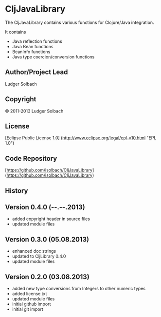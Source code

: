 CljJavaLibrary
==============
The CljJavaLibrary contains various functions for Clojure/Java integration.

It contains
* Java reflection functions
* Java Bean functions
* BeanInfo functions
* Java type coercion/conversion functions

Author/Project Lead
-------------------
Ludger Solbach

Copyright
---------
© 2011-2013 Ludger Solbach

License
-------
[Eclipse Public License 1.0] (http://www.eclipse.org/legal/epl-v10.html "EPL 1.0")

Code Repository
---------------
[https://github.com/lsolbach/CljJavaLibrary] (https://github.com/lsolbach/CljJavaLibrary)

History
-------

Version 0.4.0 (--.--.2013)
--------------------------
* added copyright header in source files
* updated module files


Version 0.3.0 (05.08.2013)
--------------------------
* enhanced doc strings
* updated to CljLibrary 0.4.0
* updated module files

Version 0.2.0 (03.08.2013)
--------------------------
* added new type conversions from Integers to other numeric types
* added license.txt
* updated module files
* initial github import
* initial git import
